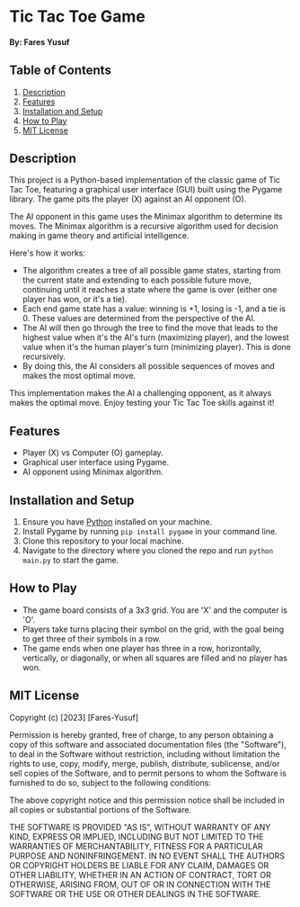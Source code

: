 # Tic Tac Toe Game

#### By: Fares Yusuf

## Table of Contents

1. [Description](#description)
2. [Features](#features)
3. [Installation and Setup](#installation-and-setup)
4. [How to Play](#how-to-play)
5. [MIT License](#MIT-License)

## Description

This project is a Python-based implementation of the classic game of Tic Tac Toe, featuring a graphical user interface (GUI) built using the Pygame library. The game pits the player (X) against an AI opponent (O).

The AI opponent in this game uses the Minimax algorithm to determine its moves. The Minimax algorithm is a recursive algorithm used for decision making in game theory and artificial intelligence.

Here's how it works:

- The algorithm creates a tree of all possible game states, starting from the current state and extending to each possible future move, continuing until it reaches a state where the game is over (either one player has won, or it's a tie).
- Each end game state has a value: winning is +1, losing is -1, and a tie is 0. These values are determined from the perspective of the AI.
- The AI will then go through the tree to find the move that leads to the highest value when it's the AI's turn (maximizing player), and the lowest value when it's the human player's turn (minimizing player). This is done recursively.
- By doing this, the AI considers all possible sequences of moves and makes the most optimal move.

This implementation makes the AI a challenging opponent, as it always makes the optimal move. Enjoy testing your Tic Tac Toe skills against it!

## Features

- Player (X) vs Computer (O) gameplay.
- Graphical user interface using Pygame.
- AI opponent using Minimax algorithm.

## Installation and Setup

1. Ensure you have [Python](https://www.python.org/downloads/) installed on your machine.
2. Install Pygame by running `pip install pygame` in your command line.
3. Clone this repository to your local machine.
4. Navigate to the directory where you cloned the repo and run `python main.py` to start the game.

## How to Play

- The game board consists of a 3x3 grid. You are 'X' and the computer is 'O'.
- Players take turns placing their symbol on the grid, with the goal being to get three of their symbols in a row.
- The game ends when one player has three in a row, horizontally, vertically, or diagonally, or when all squares are filled and no player has won.

## MIT License

Copyright (c) [2023] [Fares-Yusuf]

Permission is hereby granted, free of charge, to any person obtaining a copy
of this software and associated documentation files (the "Software"), to deal
in the Software without restriction, including without limitation the rights
to use, copy, modify, merge, publish, distribute, sublicense, and/or sell
copies of the Software, and to permit persons to whom the Software is
furnished to do so, subject to the following conditions:

The above copyright notice and this permission notice shall be included in all
copies or substantial portions of the Software.

THE SOFTWARE IS PROVIDED "AS IS", WITHOUT WARRANTY OF ANY KIND, EXPRESS OR
IMPLIED, INCLUDING BUT NOT LIMITED TO THE WARRANTIES OF MERCHANTABILITY,
FITNESS FOR A PARTICULAR PURPOSE AND NONINFRINGEMENT. IN NO EVENT SHALL THE
AUTHORS OR COPYRIGHT HOLDERS BE LIABLE FOR ANY CLAIM, DAMAGES OR OTHER
LIABILITY, WHETHER IN AN ACTION OF CONTRACT, TORT OR OTHERWISE, ARISING FROM,
OUT OF OR IN CONNECTION WITH THE SOFTWARE OR THE USE OR OTHER DEALINGS IN THE
SOFTWARE.
